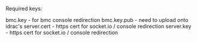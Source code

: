 Required keys:

bmc.key - for bmc console redirection
bmc.key.pub - need to upload onto idrac's
server.cert - https cert for socket.io / console redirection
server.key - https cert for socket.io / console redirection
